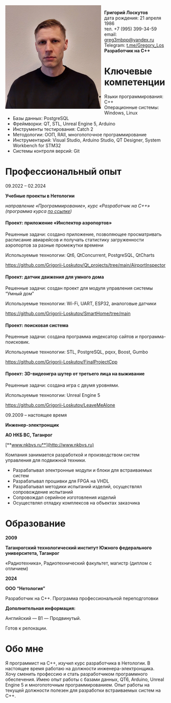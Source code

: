 <img src="Avatar.png" alt="Avatar" width="300" style="float: left; margin-right: 10px; margin-bottom: 10px;" />

**Григорий Лоскутов**  
дата рождения: 21 апреля 1986  
тел. +7 (995) 399-34-59  
email: [greg3mbpp@yandex.ru](mailto:greg3mbpp@yandex.ru)  
Telegram: [t.me/Gregory_Los](https://t.me/Gregory_Los)  
**Разработчик на C++**

#

# **Ключевые компетенции**

- Языки программирования: С++
- Операционные системы: Windows, Linux
- Базы данных: PostgreSQL
- Фреймворки: QT, STL, Unreal Engine 5, Arduino
- Инструменты тестирования: Catch 2
- Методологии: ООП, RAII, многопоточное программирование
- Инструментарий: Visual Studio, Arduino Studio, QT Designer, System Workbench for STM32
- Системы контроля версий: Git

# **Профессиональный опыт**

09.2022 – 02.2024

**Учебные проекты в Нетологии**

_направление «Программирование», курс «Разработчик на C++» (программа курса_ [_по ссылке_](https://netology.ru/programs/cpp-developer)_)_

#### Проект: приложение «Инспектор аэропортов»

Решенные задачи: создано приложение, позволяющее просматривать расписание авиарейсов и получать статистику загруженности аэропортов за разные промежутки времени

Используемые технологии: Qt6, QtConcurrent, PostgreSQL, QtCharts

<https://github.com/Grigorii-Loskutov/Qt_projects/tree/main/AirportInspector>

#### Проект: датчик движения для умного дома

Решенные задачи: создан проект для модуля управления системы “Умный дом”

Используемые технологии: Wi-Fi, UART, ESP32, аналоговые датчики

<https://github.com/Grigorii-Loskutov/SmartHome/tree/main>

#### Проект: поисковая система

Решенные задачи: создана программа индексатор сайтов и программа-поисковик.

Используемые технологии: STL, PostgreSQL, pqxx, Boost, Gumbo

<https://github.com/Grigorii-Loskutov/FinalProjectCpp>

#### Проект: 3D-видеоигра шутер от третьего лица на выживание

Решенные задачи: создана игра с двумя уровнями.

Используемые технологии: Unreal Engine 5

<https://github.com/Grigorii-Loskutov/LeaveMeAlone>

09.2009 – настоящее время

**Инженер-электронщик**

**АО НКБ ВС, Таганрог**

[**www.nkbvs.ru**](http://www.nkbvs.ru)

Компания занимается разработкой и производством систем управления для подвижной техники.

- Разрабатывал электронные модули и блоки для встраиваемых систем
- Разрабатывал прошивки для FPGA на VHDL
- Разрабатывал методики испытаний изделий, осуществлял сопровождение испытаний
- Сопровождал серийное изготовления изделий
- Осуществлял отладку комплексов на объектах заказчика

# **Образование**

**2009**

**Таганрогский технологический институт Южного федерального университета, Таганрог**

«Радиотехника», Радиотехнический факультет, магистр (диплом с отличием)

**2024**

**ООО “Нетология”**

Разработчик на С++. Программа профессиональной переподготовки

**Дополнительная информация:**

Английский — B1 — Продвинутый.

Готов к релокации.

# **Обо мне**

Я программист на С++, изучил курс разработчика в Нетологии. В настоящее время работаю на должности инженера-электронщика. Хочу сменить профессию и стать разработчиком программного обеспечения. Имею опыт работы с базами данных, QT6, Arduino, Unreal Engine 5 и многопоточным программированием. Опыт работы на текущей должности полезен для разработки встраиваемых систем на C++.
